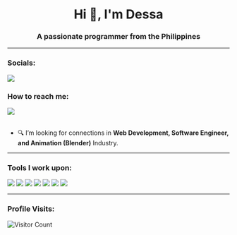 <h1 align="center">Hi 👋, I'm Dessa</h1>
<h3 align="center">A passionate programmer from the Philippines</h3>

------------------------------------------- 

### Socials: 
<a href="https://www.linkedin.com/in/dessa-mae-de-vera-350b49295/"><img src="https://img.shields.io/badge/dessamaedevera-%230077B5.svg?&style=for-the-badge&logo=linkedin&logoColor=white"></a>
<br>

### How to reach me: 
<a href="mailto: dessadevera00@gmail.com">
<img src="https://img.shields.io/badge/dessamaedevera%40gmail.com-7B83EB?&style=for-the-badge&logo=Microsoft-outlook&logoColor=white" ></a><br> <br>


- 🔍 I’m looking for connections in <strong>Web Development, Software Engineer, and Animation (Blender)</strong> Industry.


------------------------------------------- 

### Tools I work upon:

<img src="https://img.shields.io/badge/html5-%23E34F26.svg?style=for-the-badge&logo=html5&logoColor=white">   <img src="https://img.shields.io/badge/css3%20-%2314354C.svg?&style=for-the-badge&logo=css3&logoColor=white">   <img src="https://img.shields.io/badge/javascript%20-%23323330.svg?&style=for-the-badge&logo=javascript&logoColor=%23F7DF1E"> <img src="http://img.shields.io/badge/-VS%20Code-000000?style=for-the-badge&logo=Visual-studio-code&logoColor=blue">  <img src="https://img.shields.io/badge/Canva-%2300C4CC.svg?style=for-the-badge&logo=Canva&logoColor=white"> <img src="https://img.shields.io/badge/figma-%23F24E1E.svg?style=for-the-badge&logo=figma&logoColor=white"> <img src="https://img.shields.io/badge/Eclipse-FE7A16.svg?style=for-the-badge&logo=Eclipse&logoColor=white">


[//]: <> (Credits: carlcastanas)
[//]: <> (Credits: Last edited on: 01/12/23)


------------------------------------------- 

### Profile Visits:
![Visitor Count](https://profile-counter.glitch.me/{dessagdevera}/count.svg)

